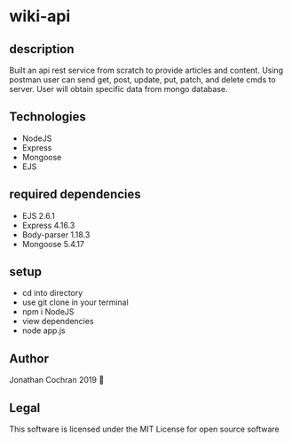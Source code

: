 # wiki-api
## description
Built an api rest service from scratch to provide articles and content.  Using postman user can send get, post, update, put, patch, and delete cmds to server.  User will obtain specific data from mongo database.  
## Technologies
- NodeJS
- Express
- Mongoose
- EJS
## required dependencies
- EJS 2.6.1
- Express 4.16.3
- Body-parser 1.18.3
- Mongoose 5.4.17
## setup
- cd into directory
- use git clone in your terminal
- npm i NodeJS
- view dependencies
- node app.js
## Author
Jonathan Cochran 2019 :wave:
## Legal
This software is licensed under the MIT License for open source software
